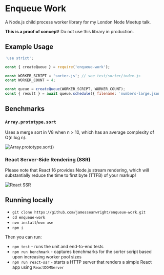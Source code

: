 # Enqueue Work

A Node.js child process worker library for my London Node Meetup talk.

**This is a proof of concept!** Do not use this library in production.

## Example Usage

```js
'use strict';

const { createQueue } = require('enqueue-work');

const WORKER_SCRIPT = 'sorter.js'; // see test/sorter/index.js
const WORKER_COUNT = 4;

const queue = createQueue(WORKER_SCRIPT, WORKER_COUNT);
const { result } = await queue.schedule({ filename: 'numbers-large.json' });
```

## Benchmarks

### `Array.prototype.sort` 

Uses a merge sort in V8 when n > 10, which has an average complexity of O(n log n).

![Array.prototype.sort()](https://i.imgur.com/wwEEQHu.png)


### React Server-Side Rendering (SSR)

Please note that React 16 provides Node.js stream rendering, which will substantially reduce the time to first byte (TTFB) of your markup!

![React SSR](https://i.imgur.com/Sy9xEM3.png)

## Running locally

* `git clone https://github.com/jamesseanwright/enqueue-work.git`
* `cd enqueue-work`
* `nvm install`/`nvm use`
* `npm i`

Then you can run:

* `npm test` - runs the unit and end-to-end tests
* `npm run benchmark` - captures benchmarks for the sorter script based upon increasing worker pool sizes
* `npm run react-ssr` - starts a HTTP server that renders a simple React app using `ReactDOMServer`
